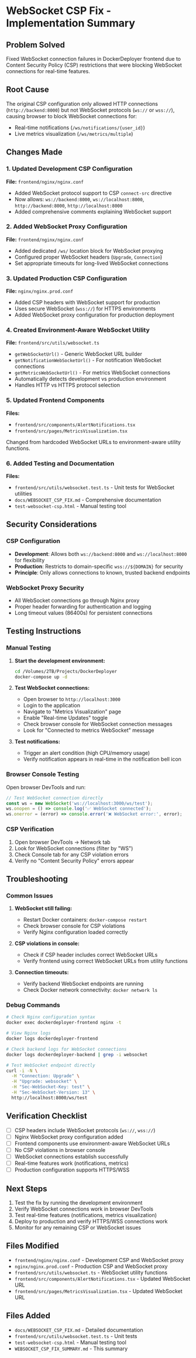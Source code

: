 # WebSocket CSP Fix - Implementation Summary

## Problem Solved
Fixed WebSocket connection failures in DockerDeployer frontend due to Content Security Policy (CSP) restrictions that were blocking WebSocket connections for real-time features.

## Root Cause
The original CSP configuration only allowed HTTP connections (`http://backend:8000`) but not WebSocket protocols (`ws://` or `wss://`), causing browser to block WebSocket connections for:
- Real-time notifications (`/ws/notifications/{user_id}`)
- Live metrics visualization (`/ws/metrics/multiple`)

## Changes Made

### 1. Updated Development CSP Configuration
**File:** `frontend/nginx/nginx.conf`
- Added WebSocket protocol support to CSP `connect-src` directive
- Now allows: `ws://backend:8000`, `ws://localhost:8000`, `http://backend:8000`, `http://localhost:8000`
- Added comprehensive comments explaining WebSocket support

### 2. Added WebSocket Proxy Configuration
**File:** `frontend/nginx/nginx.conf`
- Added dedicated `/ws/` location block for WebSocket proxying
- Configured proper WebSocket headers (`Upgrade`, `Connection`)
- Set appropriate timeouts for long-lived WebSocket connections

### 3. Updated Production CSP Configuration
**File:** `nginx/nginx.prod.conf`
- Added CSP headers with WebSocket support for production
- Uses secure WebSocket (`wss://`) for HTTPS environments
- Added WebSocket proxy configuration for production deployment

### 4. Created Environment-Aware WebSocket Utility
**File:** `frontend/src/utils/websocket.ts`
- `getWebSocketUrl()` - Generic WebSocket URL builder
- `getNotificationWebSocketUrl()` - For notification WebSocket connections
- `getMetricsWebSocketUrl()` - For metrics WebSocket connections
- Automatically detects development vs production environment
- Handles HTTP vs HTTPS protocol selection

### 5. Updated Frontend Components
**Files:**
- `frontend/src/components/AlertNotifications.tsx`
- `frontend/src/pages/MetricsVisualization.tsx`

Changed from hardcoded WebSocket URLs to environment-aware utility functions.

### 6. Added Testing and Documentation
**Files:**
- `frontend/src/utils/websocket.test.ts` - Unit tests for WebSocket utilities
- `docs/WEBSOCKET_CSP_FIX.md` - Comprehensive documentation
- `test-websocket-csp.html` - Manual testing tool

## Security Considerations

### CSP Configuration
- **Development**: Allows both `ws://backend:8000` and `ws://localhost:8000` for flexibility
- **Production**: Restricts to domain-specific `wss://${DOMAIN}` for security
- **Principle**: Only allows connections to known, trusted backend endpoints

### WebSocket Proxy Security
- All WebSocket connections go through Nginx proxy
- Proper header forwarding for authentication and logging
- Long timeout values (86400s) for persistent connections

## Testing Instructions

### Manual Testing
1. **Start the development environment:**
   ```bash
   cd /Volumes/2TB/Projects/DockerDeployer
   docker-compose up -d
   ```

2. **Test WebSocket connections:**
   - Open browser to `http://localhost:3000`
   - Login to the application
   - Navigate to "Metrics Visualization" page
   - Enable "Real-time Updates" toggle
   - Check browser console for WebSocket connection messages
   - Look for "Connected to metrics WebSocket" message

3. **Test notifications:**
   - Trigger an alert condition (high CPU/memory usage)
   - Verify notification appears in real-time in the notification bell icon

### Browser Console Testing
Open browser DevTools and run:
```javascript
// Test WebSocket connection directly
const ws = new WebSocket('ws://localhost:3000/ws/test');
ws.onopen = () => console.log('✅ WebSocket connected');
ws.onerror = (error) => console.error('❌ WebSocket error:', error);
```

### CSP Verification
1. Open browser DevTools → Network tab
2. Look for WebSocket connections (filter by "WS")
3. Check Console tab for any CSP violation errors
4. Verify no "Content Security Policy" errors appear

## Troubleshooting

### Common Issues
1. **WebSocket still failing:**
   - Restart Docker containers: `docker-compose restart`
   - Check browser console for CSP violations
   - Verify Nginx configuration loaded correctly

2. **CSP violations in console:**
   - Check if CSP header includes correct WebSocket URLs
   - Verify frontend using correct WebSocket URLs from utility functions

3. **Connection timeouts:**
   - Verify backend WebSocket endpoints are running
   - Check Docker network connectivity: `docker network ls`

### Debug Commands
```bash
# Check Nginx configuration syntax
docker exec dockerdeployer-frontend nginx -t

# View Nginx logs
docker logs dockerdeployer-frontend

# Check backend logs for WebSocket connections
docker logs dockerdeployer-backend | grep -i websocket

# Test WebSocket endpoint directly
curl -i -N \
  -H "Connection: Upgrade" \
  -H "Upgrade: websocket" \
  -H "Sec-WebSocket-Key: test" \
  -H "Sec-WebSocket-Version: 13" \
  http://localhost:8000/ws/test
```

## Verification Checklist
- [ ] CSP headers include WebSocket protocols (`ws://`, `wss://`)
- [ ] Nginx WebSocket proxy configuration added
- [ ] Frontend components use environment-aware WebSocket URLs
- [ ] No CSP violations in browser console
- [ ] WebSocket connections establish successfully
- [ ] Real-time features work (notifications, metrics)
- [ ] Production configuration supports HTTPS/WSS

## Next Steps
1. Test the fix by running the development environment
2. Verify WebSocket connections work in browser DevTools
3. Test real-time features (notifications, metrics visualization)
4. Deploy to production and verify HTTPS/WSS connections work
5. Monitor for any remaining CSP or WebSocket issues

## Files Modified
- `frontend/nginx/nginx.conf` - Development CSP and WebSocket proxy
- `nginx/nginx.prod.conf` - Production CSP and WebSocket proxy  
- `frontend/src/utils/websocket.ts` - WebSocket utility functions
- `frontend/src/components/AlertNotifications.tsx` - Updated WebSocket URL
- `frontend/src/pages/MetricsVisualization.tsx` - Updated WebSocket URL

## Files Added
- `docs/WEBSOCKET_CSP_FIX.md` - Detailed documentation
- `frontend/src/utils/websocket.test.ts` - Unit tests
- `test-websocket-csp.html` - Manual testing tool
- `WEBSOCKET_CSP_FIX_SUMMARY.md` - This summary
